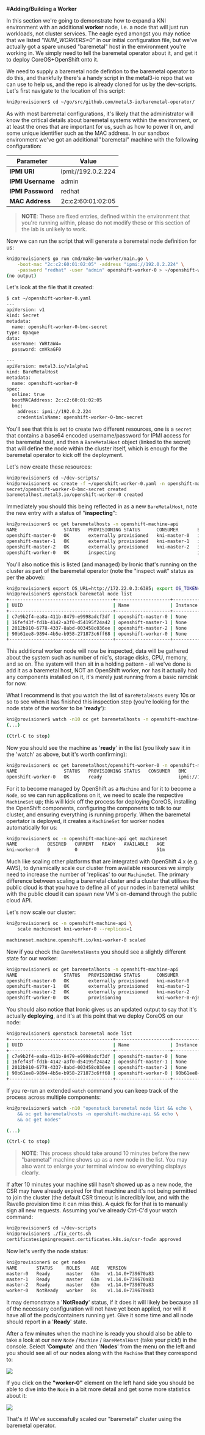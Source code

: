 #**Adding/Building a Worker**

In this section we're going to demonstrate how to expand a KNI environment with an additional **worker** node, i.e. a node that will just run workloads, not cluster services. The eagle eyed amongst you may notice that we listed _"NUM\_WORKERS=0"_ in our initial configuration file, but we've actually got a spare unused "baremetal" host in the environment you're working in. We simply need to tell the baremetal operator about it, and get it to deploy CoreOS+OpenShift onto it.

We need to supply a baremetal node defintion to the baremetal operator to do this, and thankfully there's a handy script in the metal3-io repo that we can use to help us, and the repo is already cloned for us by the dev-scripts. Let's first navigate to the location of this script:

~~~bash
kni@provisioner$ cd ~/go/src/github.com/metal3-io/baremetal-operator/
~~~

As with most baremetal configurations, it's likely that the administrator will know the critical details about baremetal systems within the environment, or at least the ones that are important for us, such as how to power it on, and some unique identifier such as the MAC address. In our sandbox environment we've got an additional "baremetal" machine with the following configuration:

| Parameter | Value |
|-----------|-------|
| **IPMI URI** | ipmi://192.0.2.224 |
| **IPMI Username** | admin |
| **IPMI Password** | redhat |
| **MAC Address** | 2c:c2:60:01:02:05

> **NOTE**: These are fixed entries, defined within the environment that you're running within, please do not modify these or this section of the lab is unlikely to work.

Now we can run the script that will generate a baremetal node definition for us:

~~~bash
kni@provisioner$ go run cmd/make-bm-worker/main.go \
	-boot-mac "2c:c2:60:01:02:05" -address "ipmi://192.0.2.224" \
	-password "redhat" -user "admin" openshift-worker-0 > ~/openshift-worker-0.yaml
(no output)
~~~

Let's look at the file that it created:

~~~bash
$ cat ~/openshift-worker-0.yaml
---
apiVersion: v1
kind: Secret
metadata:
  name: openshift-worker-0-bmc-secret
type: Opaque
data:
  username: YWRtaW4=
  password: cmVkaGF0

---
apiVersion: metal3.io/v1alpha1
kind: BareMetalHost
metadata:
  name: openshift-worker-0
spec:
  online: true
  bootMACAddress: 2c:c2:60:01:02:05
  bmc:
    address: ipmi://192.0.2.224
    credentialsName: openshift-worker-0-bmc-secret
~~~

You'll see that this is set to create two different resources, one is a `secret` that contains a base64 encoded username/password for IPMI access for the baremetal host, and then a `BareMetalHost` object (linked to the secret) that will define the node within the cluster itself, which is enough for the baremetal operator to kick off the deployment.

Let's now create these resources:

~~~bash
kni@provisioner$ cd ~/dev-scripts/
kni@provisioner$ oc create -f ~/openshift-worker-0.yaml -n openshift-machine-api
secret/openshift-worker-0-bmc-secret created
baremetalhost.metal3.io/openshift-worker-0 created
~~~

Immediately you should this being reflected in as a new `BareMetalHost`, note the new entry with a status of "**inspecting**":

~~~bash
kni@provisioner$ oc get baremetalhosts -n openshift-machine-api
NAME                 STATUS   PROVISIONING STATUS      CONSUMER       BMC                  HARDWARE PROFILE   ONLINE   ERROR
openshift-master-0   OK       externally provisioned   kni-master-0   ipmi://192.0.2.221                      true
openshift-master-1   OK       externally provisioned   kni-master-1   ipmi://192.0.2.222                      true
openshift-master-2   OK       externally provisioned   kni-master-2   ipmi://192.0.2.223                      true
openshift-worker-0   OK       inspecting                              ipmi://192.0.2.224                      true
~~~

You'll also notice this is listed (and managed) by Ironic that's running on the cluster as part of the baremetal operator (note the "inspect wait" status as per the above):

~~~bash
kni@provisioner$ export OS_URL=http://172.22.0.3:6385; export OS_TOKEN=fake-token
kni@provisioner$ openstack baremetal node list
+--------------------------------------+--------------------+---------------+-------------+--------------------+-------------+
| UUID                                 | Name               | Instance UUID | Power State | Provisioning State | Maintenance |
+--------------------------------------+--------------------+---------------+-------------+--------------------+-------------+
| c7e9b2f4-ea8a-411b-8479-e9998adcf3df | openshift-master-0 | None          | power on    | active       | False       |
| 16fef43f-fd1b-4142-a3f0-d54195f24a42 | openshift-master-1 | None          | power on    | active       | False       |
| 2012b910-6778-4337-8abd-003458c036ee | openshift-master-2 | None          | power on    | active       | False       |
| 90b61ee8-9894-4b5e-b958-271873c6ff68 | openshift-worker-0 | None          | power on    | inspect wait       | False       |
+--------------------------------------+--------------------+---------------+-------------+--------------------+-------------+
~~~

This additional worker node will now be inspected, data will be gathered about the system such as number of nic's, storage disks, CPU, memory, and so on. The system will then sit in a holding pattern - all we've done is add it as a baremetal host, NOT an OpenShift worker, nor has it actually had any components installed on it, it's merely just running from a basic ramdisk for now.

What I recommend is that you watch the list of `BareMetalHosts` every 10s or so to see when it has finished this inspection step (you're looking for the node state of the worker to be '**ready**'):

~~~bash
kni@provisioner$ watch -n10 oc get baremetalhosts -n openshift-machine-api
(...)

(Ctrl-C to stop)
~~~

Now you should see the machine as '**ready**' in the list (you likely saw it in the 'watch' as above, but it's worth confirming):

~~~bash
kni@provisioner$ oc get baremetalhost/openshift-worker-0 -n openshift-machine-api
NAME                 STATUS   PROVISIONING STATUS   CONSUMER   BMC                  HARDWARE PROFILE   ONLINE   ERROR
openshift-worker-0   OK       ready                            ipmi://192.0.2.224   unknown            true
~~~

For it to become managed by OpenShift as a `Machine` and for it to become a `Node`, so we can run applications on it, we need to scale the respective `MachineSet` up; this will kick off the process for deploying CoreOS, installing the OpenShift components, configuring the components to talk to our cluster, and ensuring everything is running properly. When the baremetal opertator is deployed, it creates a `MachineSet` for worker nodes automatically for us:

~~~bash
kni@provisioner$ oc -n openshift-machine-api get machineset
NAME           DESIRED   CURRENT   READY   AVAILABLE   AGE
kni-worker-0   0         0                             51m
~~~

Much like scaling other platforms that are integrated with OpenShift 4.x (e.g. AWS), to dynamically scale our cluster from available resources we simply need to increase the number of 'replicas' to our `MachineSet`. The primary difference between scaling a baremetal cluster and a cluster that utilises the public cloud is that you have to define all of your nodes in baremetal whilst with the public cloud it can spawn new VM's on-demand through the public cloud API.

Let's now scale our cluster:

~~~bash
kni@provisioner$ oc -n openshift-machine-api \
	scale machineset kni-worker-0 --replicas=1

machineset.machine.openshift.io/kni-worker-0 scaled
~~~

Now if you check the `BareMetalHosts` you should see a slightly different state for our worker:

~~~bash
kni@provisioner$ oc get baremetalhosts -n openshift-machine-api
NAME                 STATUS   PROVISIONING STATUS      CONSUMER             BMC                  HARDWARE PROFILE   ONLINE   ERROR
openshift-master-0   OK       externally provisioned   kni-master-0         ipmi://192.0.2.221                      true
openshift-master-1   OK       externally provisioned   kni-master-1         ipmi://192.0.2.222                      true
openshift-master-2   OK       externally provisioned   kni-master-2         ipmi://192.0.2.223                      true
openshift-worker-0   OK       provisioning             kni-worker-0-nj8xc   ipmi://192.0.2.224   unknown            true

~~~

You should also notice that Ironic gives us an updated output to say that it's actually **deploying**, and it's at this point that we deploy CoreOS on our node:

~~~bash
kni@provisioner$ openstack baremetal node list
+--------------------------------------+--------------------+--------------------------------------+-------------+--------------------+-------------+
| UUID                                 | Name               | Instance UUID                        | Power State | Provisioning State | Maintenance |
+--------------------------------------+--------------------+--------------------------------------+-------------+--------------------+-------------+
| c7e9b2f4-ea8a-411b-8479-e9998adcf3df | openshift-master-0 | None                                 | power on    | active       | False       |
| 16fef43f-fd1b-4142-a3f0-d54195f24a42 | openshift-master-1 | None                                 | power on    | active       | False       |
| 2012b910-6778-4337-8abd-003458c036ee | openshift-master-2 | None                                 | power on    | active       | False       |
| 90b61ee8-9894-4b5e-b958-271873c6ff68 | openshift-worker-0 | 90b61ee8-9894-4b5e-b958-271873c6ff68 | power on    | deploying    | False       |
+--------------------------------------+--------------------+--------------------------------------+-------------+--------------------+-------------+
~~~

If you re-run an extended `watch` command you can keep track of the process across multiple components:

~~~bash
kni@provisioner$ watch -n10 "openstack baremetal node list && echo \
	&& oc get baremetalhosts -n openshift-machine-api && echo \
	&& oc get nodes"

(...)

(Ctrl-C to stop)
~~~

> **NOTE**: This process should take around 10 minutes before the new "baremetal" machine shows up as a new node in the list. You may also want to enlarge your terminal window so everything displays clearly.

If after 10 minutes your machine still hasn't showed up as a new node, the CSR may have already expired for that machine and it's not being permitted to join the cluster (the default CSR timeout is incredibly low, and with the Ravello provision time it can miss this). A quick fix for that is to manually sign all new requests. Assuming you've already Ctrl-C'd your watch command:

~~~bash
kni@provisioner$ cd ~/dev-scripts
kni@provisioner$ ./fix_certs.sh
certificatesigningrequest.certificates.k8s.io/csr-fcw5n approved
~~~

Now let's verify the node status:

~~~bash
kni@provisioner$ oc get nodes
NAME       STATUS     ROLES    AGE   VERSION
master-0   Ready      master   63m   v1.14.0+739670a83
master-1   Ready      master   63m   v1.14.0+739670a83
master-2   Ready      master   63m   v1.14.0+739670a83
worker-0   NotReady   worker   8s    v1.14.0+739670a83
~~~

It may demonstrate a '**NotReady**' status, if it does it will likely be because all of the necessary configuration will not have yet been applied, nor will it have all of the pods/containers running yet. Give it some time and all node should report in a '**Ready**' state.

After a few minutes when the machine is ready you should also be able to take a look at our new `Node` / `Machine` / `BareMetalHost` (take your pick!) in the console. Select '**Compute**' and then '**Nodes**' from the menu on the left and you should see all of our nodes along with the `Machine` that they correspond to:

<img src="img/worker-console.png"/>

If you click on the **"worker-0"** element on the left hand side you should be able to dive into the `Node` in a bit more detail and get some more statistics about it:

<img src="img/worker-overview.png"/>

That's it! We've successfully scaled our "baremetal" cluster using the baremetal operator.
